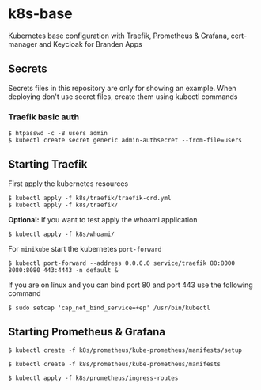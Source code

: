 # k8s-base
Kubernetes base configuration with Traefik, Prometheus &amp; Grafana, cert-manager and Keycloak for Branden Apps

## Secrets
Secrets files in this repository are only for showing an example. When deploying don't use secret files, create them
using kubectl commands

### Traefik basic auth
```
$ htpasswd -c -B users admin
$ kubectl create secret generic admin-authsecret --from-file=users
```

## Starting Traefik
First apply the kubernetes resources

```
$ kubectl apply -f k8s/traefik/traefik-crd.yml
$ kubectl apply -f k8s/traefik/
```

**Optional:** If you want to test apply the whoami application

```
$ kubectl apply -f k8s/whoami/
```

For `minikube` start the kubernetes `port-forward`

```
$ kubectl port-forward --address 0.0.0.0 service/traefik 80:8000 8080:8080 443:4443 -n default &
```

If you are on linux and you can bind port 80 and port 443 use the following command

```
$ sudo setcap 'cap_net_bind_service=+ep' /usr/bin/kubectl
```

## Starting Prometheus & Grafana

```
$ kubectl create -f k8s/prometheus/kube-prometheus/manifests/setup
```


```
$ kubectl create -f k8s/prometheus/kube-prometheus/manifests
```

```
$ kubectl apply -f k8s/prometheus/ingress-routes
```
